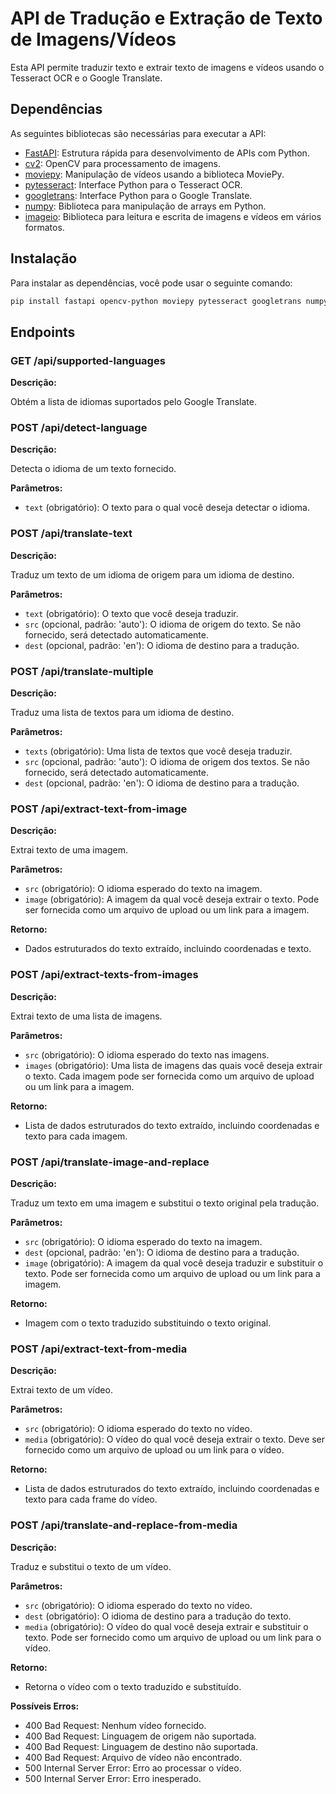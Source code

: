# API de Tradução e Extração de Texto de Imagens/Vídeos

Esta API permite traduzir texto e extrair texto de imagens e vídeos usando o Tesseract OCR e o Google Translate.

## Dependências

As seguintes bibliotecas são necessárias para executar a API:

- [FastAPI](https://fastapi.tiangolo.com/): Estrutura rápida para desenvolvimento de APIs com Python.
- [cv2](https://pypi.org/project/opencv-python/): OpenCV para processamento de imagens.
- [moviepy](https://zulko.github.io/moviepy/): Manipulação de vídeos usando a biblioteca MoviePy.
- [pytesseract](https://pypi.org/project/pytesseract/): Interface Python para o Tesseract OCR.
- [googletrans](https://pypi.org/project/googletrans/): Interface Python para o Google Translate.
- [numpy](https://numpy.org/): Biblioteca para manipulação de arrays em Python.
- [imageio](https://imageio.readthedocs.io/): Biblioteca para leitura e escrita de imagens e vídeos em vários formatos.

## Instalação

Para instalar as dependências, você pode usar o seguinte comando:

```bash
pip install fastapi opencv-python moviepy pytesseract googletrans numpy imageio
```

## Endpoints

### GET /api/supported-languages

**Descrição:**

Obtém a lista de idiomas suportados pelo Google Translate.

### POST /api/detect-language

**Descrição:**

Detecta o idioma de um texto fornecido.

**Parâmetros:**
- `text` (obrigatório): O texto para o qual você deseja detectar o idioma.

### POST /api/translate-text

**Descrição:**

Traduz um texto de um idioma de origem para um idioma de destino.

**Parâmetros:**

- `text` (obrigatório): O texto que você deseja traduzir.
- `src` (opcional, padrão: 'auto'): O idioma de origem do texto. Se não fornecido, será detectado automaticamente.
- `dest` (opcional, padrão: 'en'): O idioma de destino para a tradução.

### POST /api/translate-multiple

**Descrição:**

Traduz uma lista de textos para um idioma de destino.

**Parâmetros:**

- `texts` (obrigatório): Uma lista de textos que você deseja traduzir.
- `src` (opcional, padrão: 'auto'): O idioma de origem dos textos. Se não fornecido, será detectado automaticamente.
- `dest` (opcional, padrão: 'en'): O idioma de destino para a tradução.

### POST /api/extract-text-from-image

**Descrição:**

Extrai texto de uma imagem.

**Parâmetros:**

- `src` (obrigatório): O idioma esperado do texto na imagem.
- `image` (obrigatório): A imagem da qual você deseja extrair o texto. Pode ser fornecida como um arquivo de upload ou um link para a imagem.

**Retorno:**

- Dados estruturados do texto extraído, incluindo coordenadas e texto.


### POST /api/extract-texts-from-images

**Descrição:**

Extrai texto de uma lista de imagens.

**Parâmetros:**

- `src` (obrigatório): O idioma esperado do texto nas imagens.
- `images` (obrigatório): Uma lista de imagens das quais você deseja extrair o texto. Cada imagem pode ser fornecida como um arquivo de upload ou um link para a imagem.

**Retorno:**

- Lista de dados estruturados do texto extraído, incluindo coordenadas e texto para cada imagem.

### POST /api/translate-image-and-replace

**Descrição:**

Traduz um texto em uma imagem e substitui o texto original pela tradução.

**Parâmetros:**

- `src` (obrigatório): O idioma esperado do texto na imagem.
- `dest` (opcional, padrão: 'en'): O idioma de destino para a tradução.
- `image` (obrigatório): A imagem da qual você deseja traduzir e substituir o texto. Pode ser fornecida como um arquivo de upload ou um link para a imagem.

**Retorno:**

- Imagem com o texto traduzido substituindo o texto original.


### POST /api/extract-text-from-media

**Descrição:**

Extrai texto de um vídeo.

**Parâmetros:**
- `src` (obrigatório): O idioma esperado do texto no vídeo.
- `media` (obrigatório): O vídeo do qual você deseja extrair o texto. Deve ser fornecido como um arquivo de upload ou um link para o vídeo.

**Retorno:**

- Lista de dados estruturados do texto extraído, incluindo coordenadas e texto para cada frame do vídeo.

### POST /api/translate-and-replace-from-media

**Descrição:**

Traduz e substitui o texto de um vídeo.

**Parâmetros:**

- `src` (obrigatório): O idioma esperado do texto no vídeo.
- `dest` (obrigatório): O idioma de destino para a tradução do texto.
- `media` (obrigatório): O vídeo do qual você deseja extrair e substituir o texto. Pode ser fornecido como um arquivo de upload ou um link para o vídeo.

**Retorno:**

- Retorna o vídeo com o texto traduzido e substituído.

**Possíveis Erros:**

- 400 Bad Request: Nenhum vídeo fornecido.
- 400 Bad Request: Linguagem de origem não suportada.
- 400 Bad Request: Linguagem de destino não suportada.
- 400 Bad Request: Arquivo de vídeo não encontrado.
- 500 Internal Server Error: Erro ao processar o vídeo.
- 500 Internal Server Error: Erro inesperado.